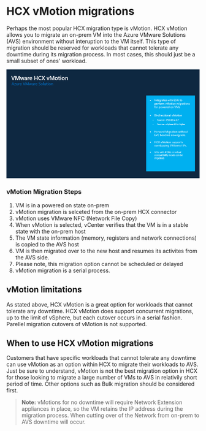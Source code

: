 # HCX vMotion migrations

Perhaps the most popular HCX migration type is vMotion. HCX vMotion allows you to migrate an on-prem VM into the Azure VMware Solutions (AVS) environment without interuption to the VM itself. This type of migration should be reserved for workloads that cannot tolerate any downtime during its migration process. In most cases, this should just be a small subset of ones' workload. 

![HCX vMotion](../images/hcx-vMotion.gif)

### vMotion Migration Steps
1. VM is in a powered on state on-prem 
2. vMotion migration is selceted from the on-prem HCX connector
3. vMotion uses VMware NFC (Network File Copy)
4. When vMotion is selected, vCenter verifies that the VM is in a stable state with the on-prem host
5. The VM state information (memory, registers and network connections) is copied to the AVS host
6. VM is then migrated over to the new host and resumes its activites from the AVS side. 
7. Please note, this migration option cannot be scheduled or delayed
8. vMotion migration is a serial process. 


## vMotion limitations
As stated above, HCX vMotion is a great option for workloads that cannot tolerate any downtime. HCX vMotion does support concurrent migrations, up to the limit of vSphere, but each cutover occurs in a serial fashion. Parellel migration cutovers of vMotion is not supported. 

## When to use HCX vMotion migrations
Customers that have specific workloads that cannot tolerate any downtime can use vMotion as an option within HCX to migrate their workloads to AVS. Just be sure to understand, vMotion is not the best migration option in HCX for those looking to migrate a large number of VMs to AVS in relativily short period of time. Other options such as Bulk migration should be considered first. 

>**Note:** vMotions for no downtime will require Network Extension appliances in place, so the VM retains the IP address during the migration process. When cutting over of the Network from on-prem to AVS downtime will occur.  